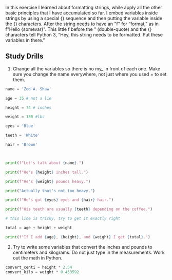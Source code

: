 In this exercise I learned about formatting strings, while apply all the other basic principles that I have accumulated so far. I embed variables inside strings by using a special {} sequence and then putting the variable inside the {} characters. After the string needs to have an "f" for “format,” as in f"Hello {somevar}". This little f before the " (double-quote) and the {} characters tell Python 3, “Hey, this string needs to be formatted. Put these variables in there.”

## Study Drills

1. Change all the variables so there is no my\_ in front of each one. Make sure you change the name everywhere, not just where you used = to set them.

```python
name = 'Zed A. Shaw'

age = 35 # not a lie

height = 74 # inches

weight = 180 #lbs

eyes = 'Blue'

teeth = 'White'

hair = 'Brown'



print(f"Let's talk about {name}.")

print(f"He's {height} inches tall.")

print(f"He's {weight} pounds heavy.")

print("Actually that's not too heavy.")

print(f"He's got {eyes} eyes and {hair} hair.")

print(f"His teeth are usually {teeth} depending on the coffee.")

# this line is tricky, try to get it exactly right

total = age + height + weight

print(f"If I add {age}, {height}, and {weight} I get {total}.")
```

2. Try to write some variables that convert the inches and pounds to centimeters and kilograms. Do not just type in the measurements. Work out the math in Python.

```python
convert_centi = height * 2.54
convert_kilo = weight * 0.453592
```
